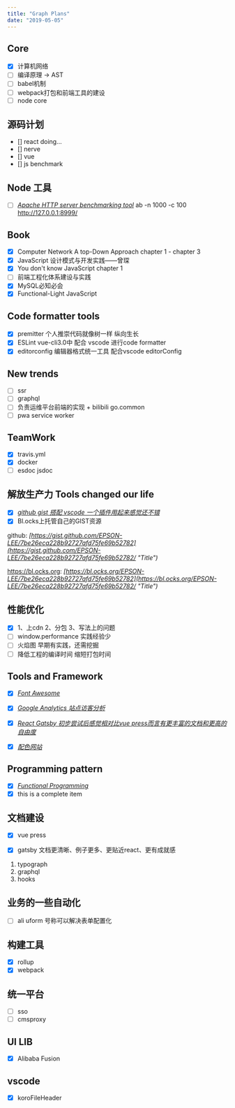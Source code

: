 ```yaml
---
title: "Graph Plans"
date: "2019-05-05"
---
```


## Core

- [x] 计算机网络
- [ ] 编译原理 -> AST
- [ ] babel机制
- [ ] webpack打包和前端工具的建设
- [ ] node core

## 源码计划

- [] react doing...
- [] nerve
- [] vue
- [] js benchmark

## Node 工具

- [ ] *[Apache HTTP server benchmarking tool](http://httpd.apache.org/docs/2.0/programs/ab.html)* ab -n 1000 -c 100  http://127.0.0.1:8999/


## Book

- [x] Computer Network A top-Down Approach chapter 1 - chapter 3
- [x] JavaScript 设计模式与开发实践——曾琛
- [x] You don't know JavaScript chapter 1
- [ ] 前端工程化体系建设与实践
- [x] MySQL必知必会
- [x] Functional-Light JavaScript

## Code formatter tools

- [x] premitter 个人推崇代码就像树一样 纵向生长
- [x] ESLint vue-cli3.0中 配合 vscode 进行code formatter
- [x] editorconfig 编辑器格式统一工具 配合vscode editorConfig

## New trends

- [ ] ssr
- [ ] graphql
- [ ] 负责运维平台前端的实现 + bilibili go.common
- [ ] pwa service worker

## TeamWork

- [x] travis.yml
- [x] docker
- [ ] esdoc jsdoc

## 解放生产力 Tools changed our life

- [x] *[github gist 搭配 vscode 一个插件用起来感觉还不错](https://link.zhihu.com/?target=http%3A//www.labnol.org/internet/github-gist-tutorial/28499/ "Title")*
- [x] Bl.ocks上托管自己的GIST资源

github: *[https://gist.github.com/EPSON-LEE/7be26eca228b92727afd75fe69b52782](https://gist.github.com/EPSON-LEE/7be26eca228b92727afd75fe69b52782/ "Title")*

https://bl.ocks.org: *[https://bl.ocks.org/EPSON-LEE/7be26eca228b92727afd75fe69b52782](https://bl.ocks.org/EPSON-LEE/7be26eca228b92727afd75fe69b52782/ "Title")*
## 性能优化

- [x] 1、上cdn 2、分包 3、写法上的问题 
- [ ] window.performance 实践经验少
- [ ] 火焰图 早期有实践，还需挖掘
- [ ] 降低工程的编译时间 缩短打包时间

## Tools and Framework

- [x] *[Font Awesome](https://fontawesome.com/start "Title")*

- [x] *[Google Analytics 站点访客分析](https://analytics.google.com/analytics/web/?authuser=1##/report/bf-overview/a136686458w197036174p191943216 "Title")*

- [x] *[React Gatsby 初步尝试后感觉相对比vue press而言有更丰富的文档和更高的自由度](https://www.gatsbyjs.org "Title")*

- [x] *[配色网站](https://coolors.co/ "Title")*

## Programming pattern

- [x] *[Functional Programming](https://github.com/stoeffel/awesome-fp-js "Title")*
- [x] this is a complete item
## 文档建设

- [x] vue press

- [x] gatsby 文档更清晰、例子更多、更贴近react、更有成就感
1. typograph
1. graphql
1. hooks

## 业务的一些自动化

- [ ] ali uform 号称可以解决表单配置化

## 构建工具

- [x] rollup
- [x] webpack

## 统一平台

- [ ] sso
- [ ] cmsproxy

## UI LIB

- [x] Alibaba Fusion

## vscode
- [x] koroFileHeader